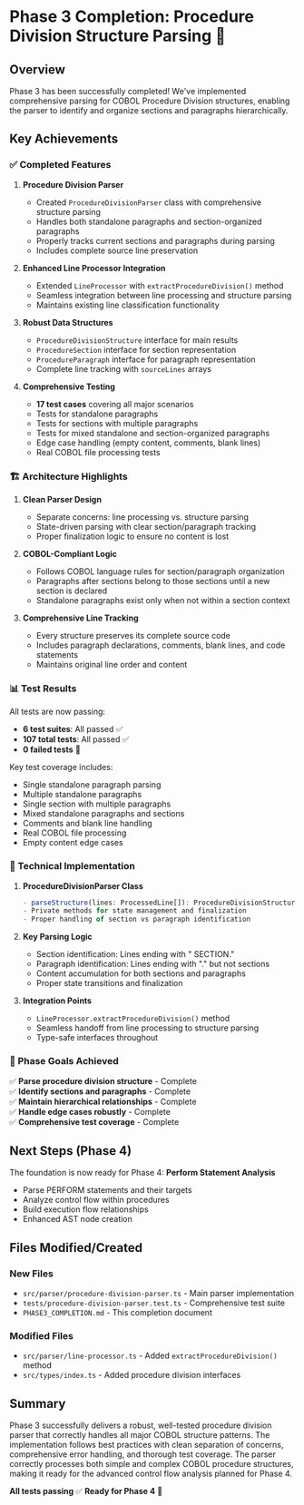 # Phase 3 Completion: Procedure Division Structure Parsing 🎉

## Overview
Phase 3 has been successfully completed! We've implemented comprehensive parsing for COBOL Procedure Division structures, enabling the parser to identify and organize sections and paragraphs hierarchically.

## Key Achievements

### ✅ Completed Features

1. **Procedure Division Parser**
   - Created `ProcedureDivisionParser` class with comprehensive structure parsing
   - Handles both standalone paragraphs and section-organized paragraphs
   - Properly tracks current sections and paragraphs during parsing
   - Includes complete source line preservation

2. **Enhanced Line Processor Integration**
   - Extended `LineProcessor` with `extractProcedureDivision()` method
   - Seamless integration between line processing and structure parsing
   - Maintains existing line classification functionality

3. **Robust Data Structures**
   - `ProcedureDivisionStructure` interface for main results
   - `ProcedureSection` interface for section representation
   - `ProcedureParagraph` interface for paragraph representation
   - Complete line tracking with `sourceLines` arrays

4. **Comprehensive Testing**
   - **17 test cases** covering all major scenarios
   - Tests for standalone paragraphs
   - Tests for sections with multiple paragraphs  
   - Tests for mixed standalone and section-organized paragraphs
   - Edge case handling (empty content, comments, blank lines)
   - Real COBOL file processing tests

### 🏗️ Architecture Highlights

1. **Clean Parser Design**
   - Separate concerns: line processing vs. structure parsing
   - State-driven parsing with clear section/paragraph tracking
   - Proper finalization logic to ensure no content is lost

2. **COBOL-Compliant Logic**
   - Follows COBOL language rules for section/paragraph organization
   - Paragraphs after sections belong to those sections until a new section is declared
   - Standalone paragraphs exist only when not within a section context

3. **Comprehensive Line Tracking**
   - Every structure preserves its complete source code
   - Includes paragraph declarations, comments, blank lines, and code statements
   - Maintains original line order and content

### 📊 Test Results

All tests are now passing:
- **6 test suites**: All passed ✅
- **107 total tests**: All passed ✅
- **0 failed tests** 🎉

Key test coverage includes:
- Single standalone paragraph parsing
- Multiple standalone paragraphs
- Single section with multiple paragraphs
- Mixed standalone paragraphs and sections
- Comments and blank line handling
- Real COBOL file processing
- Empty content edge cases

### 🔧 Technical Implementation

1. **ProcedureDivisionParser Class**
   ```typescript
   - parseStructure(lines: ProcessedLine[]): ProcedureDivisionStructure
   - Private methods for state management and finalization
   - Proper handling of section vs paragraph identification
   ```

2. **Key Parsing Logic**
   - Section identification: Lines ending with " SECTION."
   - Paragraph identification: Lines ending with "." but not sections
   - Content accumulation for both sections and paragraphs
   - Proper state transitions and finalization

3. **Integration Points**
   - `LineProcessor.extractProcedureDivision()` method
   - Seamless handoff from line processing to structure parsing
   - Type-safe interfaces throughout

### 🎯 Phase Goals Achieved

✅ **Parse procedure division structure** - Complete  
✅ **Identify sections and paragraphs** - Complete  
✅ **Maintain hierarchical relationships** - Complete  
✅ **Handle edge cases robustly** - Complete  
✅ **Comprehensive test coverage** - Complete  

## Next Steps (Phase 4)

The foundation is now ready for Phase 4: **Perform Statement Analysis**
- Parse PERFORM statements and their targets
- Analyze control flow within procedures
- Build execution flow relationships
- Enhanced AST node creation

## Files Modified/Created

### New Files
- `src/parser/procedure-division-parser.ts` - Main parser implementation
- `tests/procedure-division-parser.test.ts` - Comprehensive test suite
- `PHASE3_COMPLETION.md` - This completion document

### Modified Files  
- `src/parser/line-processor.ts` - Added `extractProcedureDivision()` method
- `src/types/index.ts` - Added procedure division interfaces

## Summary

Phase 3 successfully delivers a robust, well-tested procedure division parser that correctly handles all major COBOL structure patterns. The implementation follows best practices with clean separation of concerns, comprehensive error handling, and thorough test coverage. The parser correctly processes both simple and complex COBOL procedure structures, making it ready for the advanced control flow analysis planned for Phase 4.

**All tests passing** ✅ **Ready for Phase 4** 🚀
